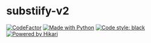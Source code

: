 # substiify-v2

[![CodeFactor](https://www.codefactor.io/repository/github/jackra1n/substiify-v2/badge?s=b2b5d4f291828630b83a6a566d5d2f319b2bd3d5)]()
[![Made with Python](https://img.shields.io/badge/Made%20with-Python-ffde57.svg?longCache=true&style=flat-square&colorB=ffdf68&logo=python&logoColor=88889e)](https://www.python.org/)
[![Code style: black](https://img.shields.io/badge/code%20style-black-000000.svg?longCache=true&style=flat-square)](https://github.com/psf/black) 
[![Powered by Hikari](https://img.shields.io/badge/Powered%20by-Hikari-ff69b4.svg?longCache=true&style=flat-square)](https://github.com/hikari-py/hikari) 

